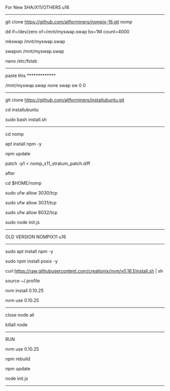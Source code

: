 For New SHA/X11/OTHERS u16
______________________________________________________

git clone https://github.com/allforminers/nompix-16.git nomp

dd if=/dev/zero of=/mnt/myswap.swap bs=1M count=4000

mkswap /mnt/myswap.swap

swapon /mnt/myswap.swap

nano /etc/fstab

______________________________________________________


paste this *************

/mnt/myswap.swap none swap sw 0 0

______________________________________________________


git clone https://github.com/allforminers/installubuntu.git

cd installubuntu

sudo bash install.sh

----------------------------------------------------------

cd nomp

apt install npm -y

npm update

patch -p1 < nomp_x11_stratum_patch.diff

after

cd $HOME/nomp

sudo ufw allow 3030/tcp

sudo ufw allow 3031/tcp

sudo ufw allow 8032/tcp

sudo node init.js

______________________________________________________

OLD VERSION NOMPIX11 u16
______________________________________________________

sudo apt install npm -y

sudo npm install posix -y

curl https://raw.githubusercontent.com/creationix/nvm/v0.16.1/install.sh | sh

source ~/.profile

nvm install 0.10.25

nvm use 0.10.25

---------------------------------------

close node all

killall node


______________________________________________________
RUN

nvm use 0.10.25

npm rebuild

npm update

node init.js

______________________________________________________








